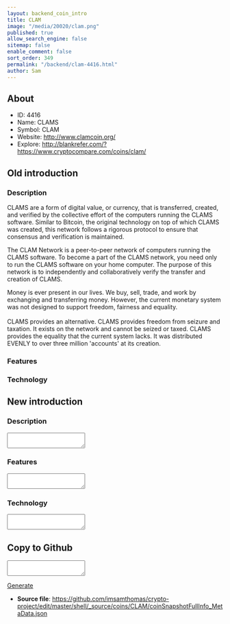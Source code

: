 ```yaml
---
layout: backend_coin_intro
title: CLAM
image: "/media/20020/clam.png"
published: true
allow_search_engine: false
sitemap: false
enable_comment: false
sort_order: 349
permalink: "/backend/clam-4416.html"
author: Sam
---
```


## About

- ID: 4416
- Name: CLAMS
- Symbol: CLAM
- Website: http://www.clamcoin.org/
- Explore: http://blankrefer.com/?https://www.cryptocompare.com/coins/clam/


## Old introduction

### Description

<p>CLAMS are a form of digital value, or currency, that is transferred, created, and verified by the collective effort of the computers running the CLAMS software. Similar to Bitcoin, the original technology on top of which CLAMS was created, this network follows a rigorous protocol to ensure that consensus and verification is maintained.</p><p>The CLAM Network is a peer-to-peer network of computers running the CLAMS software. To become a part of the CLAMS network, you need only to run the CLAMS software on your home computer. The purpose of this network is to independently and collaboratively verify the transfer and creation of CLAMS.</p><p>Money is ever present in our lives. We buy, sell, trade, and work by exchanging and transferring money. However, the current monetary system was not designed to support freedom, fairness and equality.<br /><br />CLAMS provides an alternative. CLAMS provides freedom from seizure and taxation. It exists on the network and cannot be seized or taxed. CLAMS provides the equality that the current system lacks. It was distributed EVENLY to over three million &#39;accounts&#39; at its creation.</p>

### Features


### Technology




## New introduction


### Description
<textarea id="meta_description" name="description"></textarea>

### Features
<textarea id="meta_features" name="features"></textarea>

### Technology
<textarea id="meta_technology" name="technology"></textarea>


## Copy to Github

<textarea id="coinsnapshotfullinfo_metadata"></textarea>

<a href="#gen" onclick="generateMetaDatJson()">Generate</a>

- **Source file**: <a href="https://github.com/imsamthomas/crypto-project/edit/master/shell/_source/coins/CLAM/coinSnapshotFullInfo_MetaData.json">https://github.com/imsamthomas/crypto-project/edit/master/shell/_source/coins/CLAM/coinSnapshotFullInfo_MetaData.json</a>

